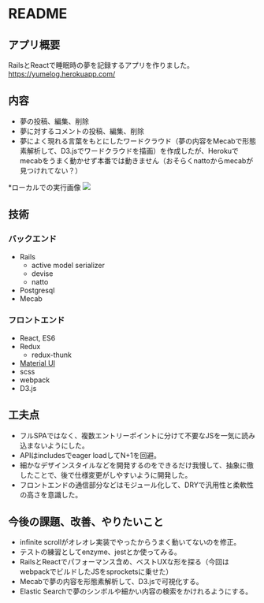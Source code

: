 # README

## アプリ概要
RailsとReactで睡眠時の夢を記録するアプリを作りました。
https://yumelog.herokuapp.com/

## 内容
- 夢の投稿、編集、削除
- 夢に対するコメントの投稿、編集、削除
- 夢によく現れる言葉をもとにしたワードクラウド（夢の内容をMecabで形態素解析して、D3.jsでワードクラウドを描画）を作成したが、Herokuでmecabをうまく動かせず本番では動きません（おそらくnattoからmecabが見つけれてない？）

*ローカルでの実行画像
![](https://user-images.githubusercontent.com/19385183/34191988-5916a1c8-e58e-11e7-961a-84bb9164c5ef.png)

## 技術
### バックエンド
- Rails
  - active model serializer
  - devise
  - natto
- Postgresql
- Mecab

### フロントエンド
- React, ES6
- Redux
  - redux-thunk
- [Material UI](http://www.material-ui.com/#/)
- scss
- webpack
- D3.js

## 工夫点
- フルSPAではなく、複数エントリーポイントに分けて不要なJSを一気に読み込まないようにした。
- APIはincludesでeager loadしてN+1を回避。
- 細かなデザインスタイルなどを開発するのをできるだけ我慢して、抽象に徹したことで、後で仕様変更がしやすいように開発した。
- フロントエンドの通信部分などはモジュール化して、DRYで汎用性と柔軟性の高さを意識した。

## 今後の課題、改善、やりたいこと
- infinite scrollがオレオレ実装でやったからうまく動いてないのを修正。
- テストの練習としてenzyme、jestとか使ってみる。
- RailsとReactでパフォーマンス含め、ベストUXな形を探る（今回はwebpackでビルドしたJSをsprocketsに乗せた）
- Mecabで夢の内容を形態素解析して、D3.jsで可視化する。
- Elastic Searchで夢のシンボルや細かい内容の検索をかけれるようにする。
